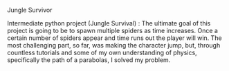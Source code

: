 Jungle Survivor

Intermediate python project (Jungle Survival) : The ultimate goal of this project is going to be to spawn multiple spiders as time increases. Once a certain number of spiders appear and time runs out the player will win. The most challenging part, so far, was making the character jump, but, through countless tutorials and some of my own understanding of physics, specifically the path of a parabolas, I solved my problem.

